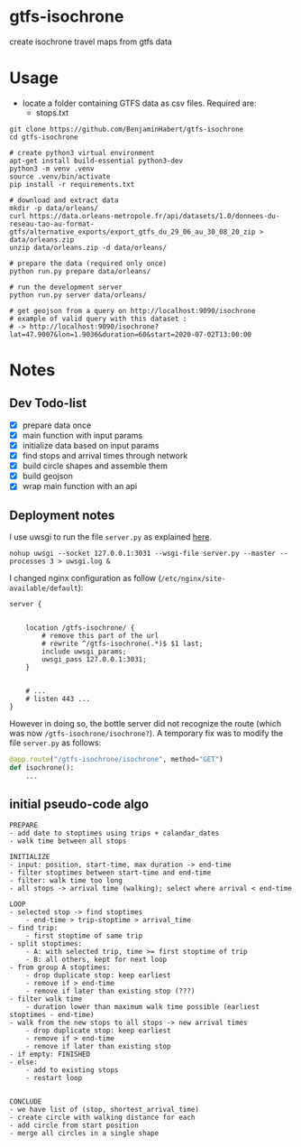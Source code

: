 # gtfs-isochrone
create isochrone travel maps from gtfs data


# Usage

- locate a folder containing GTFS data as csv files. Required are:
    - stops.txt
    
```
git clone https://github.com/BenjaminHabert/gtfs-isochrone
cd gtfs-isochrone

# create python3 virtual environment
apt-get install build-essential python3-dev
python3 -m venv .venv
source .venv/bin/activate
pip install -r requirements.txt

# download and extract data
mkdir -p data/orleans/
curl https://data.orleans-metropole.fr/api/datasets/1.0/donnees-du-reseau-tao-au-format-gtfs/alternative_exports/export_gtfs_du_29_06_au_30_08_20_zip > data/orleans.zip
unzip data/orleans.zip -d data/orleans/

# prepare the data (required only once)
python run.py prepare data/orleans/

# run the development server
python run.py server data/orleans/

# get geojson from a query on http://localhost:9090/isochrone
# example of valid query with this dataset :
# -> http://localhost:9090/isochrone?lat=47.9007&lon=1.9036&duration=60&start=2020-07-02T13:00:00
```


# Notes

## Dev Todo-list

- [x] prepare data once
- [x] main function with input params
- [x] initialize data based on input params
- [x] find stops and arrival times through network
- [x] build circle shapes and assemble them
- [x] build geojson
- [x] wrap main function with an api

## Deployment notes

I use uwsgi to run the file `server.py` as explained [here](https://uwsgi-docs.readthedocs.io/en/latest/WSGIquickstart.html).

```
nohup uwsgi --socket 127.0.0.1:3031 --wsgi-file server.py --master --processes 3 > uwsgi.log &
```

I changed nginx configuration as follow (`/etc/nginx/site-available/default`):

```
server {


	location /gtfs-isochrone/ {
		# remove this part of the url
		# rewrite ^/gtfs-isochrone(.*)$ $1 last;
		include uwsgi_params;
		uwsgi_pass 127.0.0.1:3031;
	}


    # ...
    # listen 443 ...
}
```

However in doing so, the bottle server did not recognize the route (which was now `/gtfs-isochrone/isochrone?`). A temporary
fix was to modify the file `server.py` as follows:

```python
@app.route("/gtfs-isochrone/isochrone", method="GET")
def isochrone():
    ...
```


## initial pseudo-code algo

```
PREPARE
- add date to stoptimes using trips + calandar_dates
- walk time between all stops

INITIALIZE
- input: position, start-time, max duration -> end-time
- filter stoptimes between start-time and end-time
- filter: walk time too long
- all stops -> arrival time (walking); select where arrival < end-time

LOOP
- selected stop -> find stoptimes
    - end-time > trip-stoptime > arrival_time
- find trip:
    - first stoptime of same trip
- split stoptimes:
    - A: with selected trip, time >= first stoptime of trip
    - B: all others, kept for next loop
- from group A stoptimes:
    - drop duplicate stop: keep earliest
    - remove if > end-time
    - remove if later than existing stop (???)
- filter walk time
    - duration lower than maximum walk time possible (earliest stoptimes - end-time)
- walk from the new stops to all stops -> new arrival times
    - drop duplicate stop: keep earliest
    - remove if > end-time
    - remove if later than existing stop
- if empty: FINISHED
- else:
    - add to existing stops
    - restart loop


CONCLUDE
- we have list of (stop, shortest_arrival_time)
- create circle with walking distance for each
- add circle from start position
- merge all circles in a single shape
```
